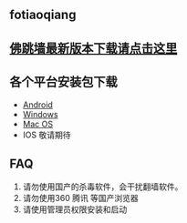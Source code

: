 ## fotiaoqiang
## <a href="https://github.com/getfotiaoqiang/download/releases"> 佛跳墙最新版本下载请点击这里 </a>
## 各个平台安装包下载
- <a href="#"> Android </a>
- <a href="#"> Windows </a>
- <a href="#"> Mac OS </a>
- IOS 敬请期待

## FAQ
1. 请勿使用国产的杀毒软件，会干扰翻墙软件。 <br>
2. 请勿使用360 腾讯 等国产浏览器 <br>
3. 请使用管理员权限安装和启动 <br>
